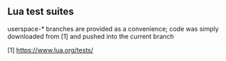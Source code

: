 ## Lua test suites

userspace-\* branches are provided as a convenience; code was simply downloaded 
from [1] and pushed into the current branch

[1] https://www.lua.org/tests/

